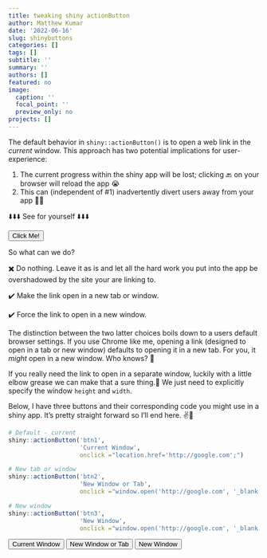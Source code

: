 ```yaml
---
title: tweaking shiny actionButton
author: Matthew Kumar
date: '2022-06-16'
slug: shinybuttons
categories: []
tags: []
subtitle: ''
summary: ''
authors: []
featured: no
image:
  caption: ''
  focal_point: ''
  preview_only: no
projects: []
---
```


The default behavior in `shiny::actionButton()` is to open a web link in the *current* window. This approach has two potential implications for user-experience:

1.  The current progress within the shiny app will be lost; clicking 🔙 on your browser will reload the app 😭
2.  This can (independent of \#1) inadvertently divert users away from your app 🏃️💨

⬇️⬇️⬇️ See for yourself ⬇️⬇️⬇️

<button class="btn btn-default action-button btn-warning" id="btn0" onclick="alert(&quot;Just kidding! Youre not going anywhere!&quot;)" type="button">Click Me!</button>

So what can we do?

✖️ Do nothing. Leave it as is and let all the hard work you put into the app be overshadowed by the site your are linking to.

✔️ Make the link open in a new tab or window.

✔️ Force the link to open in a new window.

The distinction between the two latter choices boils down to a users default browser settings. If you use Chrome like me, opening a link (designed to open in a tab or new window) defaults to opening it in a new tab. For you, it *might* open in a new window. Who knows? 🎱

If you really need the link to open in a separate window, luckily with a little elbow grease we can make that a sure thing.🎯 We just need to explicitly specify the window `height` and `width`.

Below, I have three buttons and their corresponding code you might use in a shiny app. It’s pretty straight forward so I’ll end here. ✌🍻

``` r
# Default - current
shiny::actionButton('btn1',
                    'Current Window',
                    onclick ="location.href='http://google.com';")

# New tab or window  
shiny::actionButton('btn2',
                    'New Window or Tab', 
                    onclick ="window.open('http://google.com', '_blank')")

# New window
shiny::actionButton('btn3',
                    'New Window', 
                    onclick ="window.open('http://google.com', '_blank','width=800,height=800')")
```

<button class="btn btn-default action-button btn-danger" id="btn1" onclick="location.href=&#39;http://google.com&#39;;" type="button">Current Window</button>&nbsp;<button class="btn btn-default action-button btn-warning" id="btn2" onclick="window.open(&#39;http://google.com&#39;, &#39;_blank&#39;)" type="button">New Window or Tab</button>&nbsp;<button class="btn btn-default action-button btn-success" id="btn3" onclick="window.open(&#39;http://google.com&#39;, &#39;_blank&#39;,&#39;width=800,height=800&#39;)" type="button">New Window</button>
